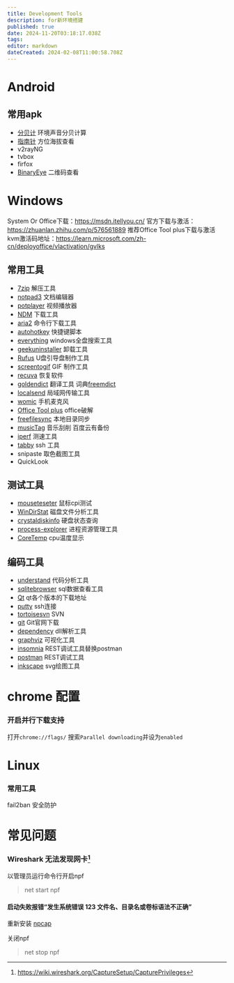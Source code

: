 ```yaml
---
title: Development Tools
description: for新环境搭建
published: true
date: 2024-11-20T03:18:17.038Z
tags: 
editor: markdown
dateCreated: 2024-02-08T11:00:58.708Z
---
```


# Android
## 常用apk
- [分贝计](https://pan.baidu.com/s/11j1jni0AiXOgIY57npp45A?pwd=xf6u) 环境声音分贝计算
- [指南针](https://pan.baidu.com/s/13gVS9bor5pjIQG2pZluS_Q?pwd=lwfy) 方位海拔查看
- v2rayNG
- tvbox
- firfox
- [BinaryEye](https://github.com/markusfisch/BinaryEye) 二维码查看

# Windows
System Or Office下载：https://msdn.itellyou.cn/
官方下载与激活：https://zhuanlan.zhihu.com/p/576561889
推荐Office Tool plus下载与激活
kvm激活码地址：https://learn.microsoft.com/zh-cn/deployoffice/vlactivation/gvlks

## 常用工具

- [7zip](https://www.7-zip.org/) 解压工具
- [notpad3](https://www.rizonesoft.com/downloads/notepad3/) 文档编辑器
- [potplayer](https://potplayer.daum.net/) 视频播放器
- [NDM](https://neatdownloadmanager.com/index.php/en/) 下载工具
- [aria2](https://aria2.github.io/) 命令行下载工具
- [autohotkey](https://www.autohotkey.com/) 快捷键脚本
- [everything](https://www.voidtools.com/zh-cn/) windows全盘搜索工具
- [geekuninstaller](https://geekuninstaller.com/download) 卸载工具
- [Rufus](https://rufus.ie/) U盘引导盘制作工具
- [screentogif](https://www.screentogif.com/) GIF 制作工具
- [recuva](https://www.ccleaner.com/zh-cn/recuva) 恢复软件
- [goldendict](https://github.com/xiaoyifang/goldendict/releases) 翻译工具 词典[freemdict](https://forum.freemdict.com/)
- [localsend](https://github.com/localsend/localsend/releases) 局域网传输工具
- [womic](https://wolicheng.com/womic/download.html) 手机麦克风
- [Office Tool plus](https://otp.landian.vip/zh-cn/) office破解
- [freefilesync](https://freefilesync.org/download.php) 本地目录同步
- [musicTag](https://www.cnblogs.com/vinlxc/p/11347744.html) 音乐刮削 百度云有备份
- [iperf](https://github.com/ar51an/iperf3-win-builds) 测速工具
- [tabby](https://tabby.sh/) ssh 工具
- snipaste 取色截图工具
- QuickLook

## 测试工具
- [mouseteseter](https://github.com/microe1/MouseTester/releases) 鼠标cpi测试
- [WinDirStat](https://windirstat.en.softonic.com/) 磁盘文件分析工具
- [crystaldiskinfo](https://crystalmark.info/en/software/crystaldiskinfo/) 硬盘状态查询
- [process-explorer](https://docs.microsoft.com/en-us/sysinternals/downloads/process-explorer) 进程资源管理工具
- [CoreTemp](https://www.alcpu.com/CoreTemp/) cpu温度显示

## 编码工具
- [understand](https://licensing.scitools.com/download) 代码分析工具
- [sqlitebrowser](https://sqlitebrowser.org/dl/) sql数据查看工具
- [Qt](https://download.qt.io/archive/) qt各个版本的下载地址
- [putty](https://www.putty.org/) ssh连接
- [tortoisesvn](https://tortoisesvn.net/downloads.html) SVN
- [git](https://www.git-scm.com/download/) Git官网下载
- [dependency](http://www.dependencywalker.com/) dll解析工具
- [graphviz](http://www.graphviz.org/download/) 可视化工具
- [insomnia](https://insomnia.rest/download) REST调试工具替换postman
- [postman](https://www.postman.com/downloads/) REST调试工具
- [inkscape](https://inkscape.org/) svg绘图工具

# chrome 配置
### 开启并行下载支持
打开`chrome://flags/`
搜索`Parallel downloading`并设为`enabled`

# Linux
### 常用工具
fail2ban 安全防护

# 常见问题
### Wireshark 无法发现网卡[^wireshark]

以管理员运行命令行开启npf
>net start npf

#### 启动失败报错“发生系统错误 123 文件名、目录名或卷标语法不正确”

重新安装 [npcap](https://nmap.org/npcap/#download)

关闭npf
>net stop npf

[^wireshark]:https://wiki.wireshark.org/CaptureSetup/CapturePrivileges
